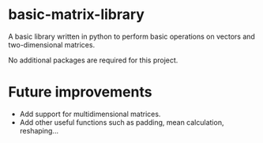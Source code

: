 # basic-matrix-library
A basic library written in python to perform basic operations on vectors and two-dimensional matrices.


No additional packages are required for this project.

# Future improvements
- Add support for multidimensional matrices.
- Add other useful functions such as padding, mean calculation, reshaping...
